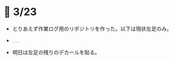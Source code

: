 # 🎃 3/23

- とりあえず作業ログ用のリポジトリを作った。以下は現状左足のみ。
- <img src="/Users/mogawa/gundamfsd/photo/IMG_20210323_000202.jpg" alt="IMG_20210323_000202" style="zoom:10%;" />

- 明日は左足の残りのデカールを貼る。